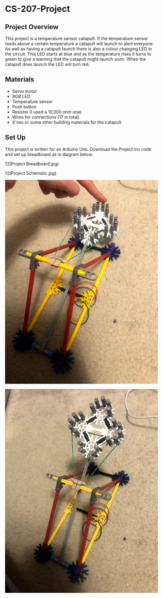 # CS-207-Project

## Project Overview
This project is a temperature sensor catapult. If the temperature sensor reads above a certain temperature a catapult will launch to alert everyone. 
As well as having a catapult launch there is also a colour changing LED in the circuit. This LED starts at blue and as the temperature rises it turns to green to give a warning that the catapult might launch soon. When the catapult does launch the LED will turn red. 

## Materials 
- Servo motor 
- RGB LED 
- Temperature sensor
- Push button 
- Resister (I used a 10,000 ohm one)
- Wires for connections (17 in total)
- K'nex or some other building materials for the catapult

## Set Up 

This project is written for an Arduino Uno. Download the Project.ino code and set up breadboard as in diagram below.

![](Project Breadboard.jpg)

![](Project Schematic.jpg)


![](CatapultLoadedPosition.jpg)


![](CatapultReleased.jpg)

